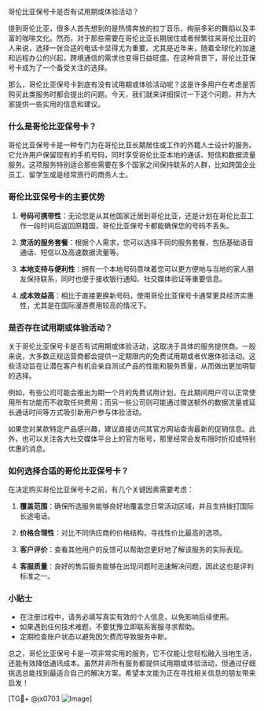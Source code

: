 哥伦比亚保号卡是否有试用期或体验活动？

提到哥伦比亚，很多人首先想到的是热情奔放的拉丁音乐、绚丽多彩的舞蹈以及丰富的咖啡文化。然而，对于那些需要在哥伦比亚长期居住或者频繁往来哥伦比亚的人来说，选择一张合适的电话卡显得尤为重要。尤其是近年来，随着全球化的加速和远程办公的兴起，跨境通信的需求也变得日益旺盛。在这种背景下，哥伦比亚保号卡成为了一个备受关注的选择。

那么，哥伦比亚保号卡到底有没有试用期或体验活动呢？这是许多用户在考虑是否购买此类服务时都会提出的问题。今天，我们就来详细探讨一下这个问题，并为大家提供一些实用的信息和建议。

### 什么是哥伦比亚保号卡？

哥伦比亚保号卡是一种专门为在哥伦比亚长期居住或工作的外籍人士设计的服务。它允许用户保留现有的手机号码，同时享受哥伦比亚本地的通话、短信和数据流量服务。这项服务特别适合那些需要在多个国家之间保持联系的人群，比如跨国企业员工、留学生或是经常旅行的商务人士。

### 哥伦比亚保号卡的主要优势

1. **号码可携带性**：无论您是从其他国家迁居到哥伦比亚，还是计划在哥伦比亚工作一段时间后返回原籍国，哥伦比亚保号卡都能确保您的号码不丢失。
   
2. **灵活的服务套餐**：根据个人需求，您可以选择不同的服务套餐，包括基础语音通话、短信以及高速数据流量等。

3. **本地支持与便利性**：拥有一个本地号码意味着您可以更方便地与当地的家人朋友保持联系，同时也便于接收银行通知、社交媒体验证等重要信息。

4. **成本效益高**：相比于直接更换新号码，使用哥伦比亚保号卡通常更具经济实惠性，尤其是在国际漫游费用较高的情况下。

### 是否存在试用期或体验活动？

关于哥伦比亚保号卡是否有试用期或体验活动，这取决于具体的服务提供商。一般来说，大多数正规运营商都会提供一定期限内的免费试用期或者优惠体验活动。这些活动旨在让潜在客户有机会亲自测试产品的性能和服务质量，从而做出更加明智的选择。

例如，有些公司可能会推出为期一个月的免费试用计划，在此期间用户可以正常使用所有功能而不收取任何费用；而另一些公司则可能通过赠送额外的数据流量或延长通话时间等方式吸引新用户参与体验活动。

如果您对某款特定产品感兴趣，建议直接访问其官方网站查询最新的促销信息。此外，也可以关注各大社交媒体平台上的官方账号，那里经常会发布限时折扣或特别优惠的消息。

### 如何选择合适的哥伦比亚保号卡？

在决定购买哥伦比亚保号卡之前，有几个关键因素需要考虑：

1. **覆盖范围**：确保所选服务能够良好地覆盖您日常活动区域，并且支持拨打国际长途电话。

2. **价格合理性**：对比不同供应商的价格结构，寻找性价比最高的选项。

3. **客户评价**：查看其他用户的反馈可以帮助您更好地了解该服务的实际表现。

4. **客服质量**：良好的售后服务能够在出现问题时迅速解决问题，因此这也是评判标准之一。

### 小贴士

- 在注册过程中，请务必填写真实有效的个人信息，以免影响后续使用。
- 如果遇到任何技术难题，不要犹豫立即联系客服寻求帮助。
- 定期检查账户状态以避免因欠费而导致服务中断。

总之，哥伦比亚保号卡是一项非常实用的服务，它不仅能让您轻松融入当地生活，还能有效降低通讯成本。虽然并非所有服务都提供试用期或体验活动，但通过仔细挑选总能找到最适合自己的解决方案。希望本文能为正在寻找相关信息的朋友带来启发！

[TG💪+ @jx0703 ![Image](https://github.com/user-attachments/assets/dbca1d08-cadb-493c-b0ec-ad6f7a83f270)]